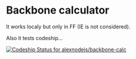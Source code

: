 Backbone calculator
===================

It works localy but only in FF (IE is not considered).

Also it tests codeship...

[ ![Codeship Status for alexnodejs/backbone-calc](https://www.codeship.io/projects/b7aa7a20-e564-0131-e6bd-3ae90a6b4888/status)](https://www.codeship.io/projects/25742)
